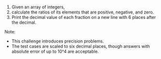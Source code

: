 1. Given an array of integers, 
2. calculate the ratios of its elements that are positive, negative, and zero. 
3. Print the decimal value of each fraction on a new line with 6 places after the decimal.

Note: 
- This challenge introduces precision problems. 
- The test cases are scaled to six decimal places, though answers with absolute error of up to 10^4 are acceptable.
